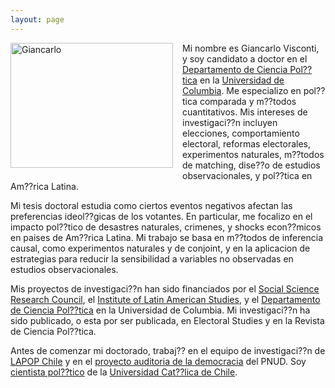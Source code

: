 ```yaml
---
layout: page
---
```


<img src="https://dl.dropboxusercontent.com/u/3273624/bio.png" alt="Giancarlo" style="float:left;width:260px;height:200px; margin-right:15px; margin-bottom:15px">

Mi nombre es Giancarlo Visconti, y soy candidato a doctor en el [Departamento de Ciencia Pol??tica](http://polisci.columbia.edu/) en la [Universidad de Columbia](http://www.columbia.edu/). Me especializo en pol??tica comparada y m??todos cuantitativos. Mis intereses de investigaci??n incluyen elecciones, comportamiento electoral, reformas electorales, experimentos naturales, m??todos de matching, dise??o de estudios observacionales, y pol??tica en Am??rica Latina. 

Mi tesis doctoral estudia como ciertos eventos negativos afectan las preferencias ideol??gicas de los votantes. En particular, me focalizo en el impacto pol??tico de desastres naturales, crimenes, y shocks econ??micos en paises de Am??rica Latina. Mi trabajo se basa en m??todos de inferencia causal, como experimentos naturales y de conjoint, y en la aplicacion de estrategias para reducir la sensibilidad a variables no observadas en estudios observacionales. 

Mis proyectos de investigaci??n han sido financiados por el [Social Science Research Council](http://www.ssrc.org/programs/view/dpdf/), el [Institute of Latin American Studies](http://www.ilas.columbia.edu/), y el [Departamento de Ciencia Pol??tica](http://polisci.columbia.edu/) en la Universidad de Columbia. Mi investigaci??n ha sido publicado, o esta por ser publicada, en Electoral Studies y en la Revista de Ciencia Pol??tica. 

Antes de comenzar mi doctorado, trabaj?? en el equipo de investigaci??n de [LAPOP Chile](http://www.vanderbilt.edu/lapop/chile/Chile-2010-cultura-politica.pdf) y en el [proyecto auditoria de la democracia](http://www.cl.undp.org/content/dam/chile/docs/gobernabilidad/undp_cl_gobernabilidad_Informe-Auditor%C3%ADa-a-la-Democracia_2014.pdf) del PNUD. Soy [cientista pol??tico](http://www.cienciapolitica.uc.cl/) de la [Universidad Cat??lica de Chile](http://www.uc.cl/).

